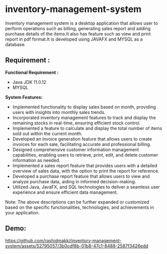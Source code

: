 # inventory-management-system
Inventory management system is a desktop application that allows user to perform operations such as billing, generating sales report and adding purchase details of the items.It also has feature such as view and print report in pdf format.It is developed using JAVAFX and MYSQL as a database.

## Requirement :

**Functional Requirement :**
- Java JDK 11.0.12
- MYSQL

**System Features:**

- Implemented functionality to display sales based on month, providing users with insights into monthly sales trends.
- Incorporated inventory management features to track and display the remaining stocks in real-time, ensuring efficient stock control. 
- Implemented a feature to calculate and display the total number of items sold out within the current month. 
- Developed an invoice generation feature that allows users to create invoices for each sale, facilitating accurate and professional billing. 
- Designed comprehensive customer information management capabilities, enabling users to retrieve, print, edit, and delete customer information as needed. 
- Implemented a sales report feature that provides users with a detailed overview of sales data, with the option to print the report for reference. 
- Developed a purchase report feature that allows users to view and analyze purchase data, aiding in informed decision-making. 
- Utilized Java, JavaFX, and SQL technologies to deliver a seamless user experience and ensure efficient data management.

Note: The above descriptions can be further expanded or customized based on the specific functionalities, technologies, and achievements in your application.
## Demo:

https://github.com/rashidmakki/inventory-management-system/assets/52795057/3b0cdf8b-01b8-47c1-8488-2587f3426edd


